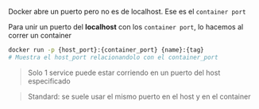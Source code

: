Docker abre un puerto pero no es de localhost. Ese es el `container port`

Para unir un puerto del **localhost** con los `container port`, lo hacemos al correr un container

```bash
docker run -p {host_port}:{container_port} {name}:{tag} 
# Muestra el host_port relacionandolo con el container_port
```

> Solo 1 service puede estar corriendo en un puerto del host especificado

> Standard: se suele usar el mismo puerto en el host y en el container

